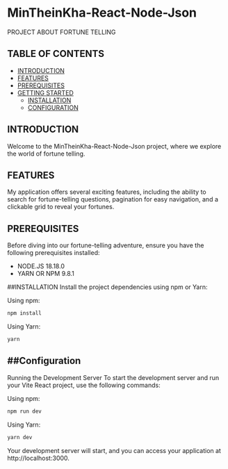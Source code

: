 # MinTheinKha-React-Node-Json
PROJECT ABOUT FORTUNE TELLING

## TABLE OF CONTENTS

- [INTRODUCTION](#INTRODUCTION)
- [FEATURES](#FEATURES)
- [PREREQUISITES](#PREREQUISITES)
- [GETTING STARTED](#GETTING-STARTED)
  - [INSTALLATION](#INSTALLATION)
  - [CONFIGURATION](#CONFIGURATION)


## INTRODUCTION

Welcome to the MinTheinKha-React-Node-Json project, where we explore the world of fortune telling.

## FEATURES

My application offers several exciting features, including the ability to search for fortune-telling questions, pagination for easy navigation, and a clickable grid to reveal your fortunes.


## PREREQUISITES
Before diving into our fortune-telling adventure, ensure you have the following prerequisites installed:

- NODE.JS 18.18.0
- YARN OR NPM 9.8.1
  
##INSTALLATION
Install the project dependencies using npm or Yarn:

Using npm:


   ```bash
  npm install
```

 Using Yarn:



   ```bash
yarn
```
##Configuration
-
Running the Development Server
To start the development server and run your Vite React project, use the following commands:

Using npm:

```bash
npm run dev
```
Using Yarn:

```bash
yarn dev
```
Your development server will start, and you can access your application at http://localhost:3000.


